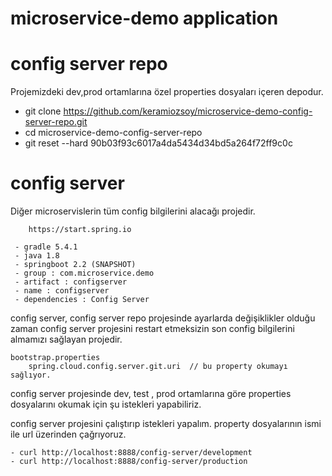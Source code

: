 # microservice-demo application

# config server repo 

Projemizdeki dev,prod ortamlarına özel properties dosyaları içeren depodur.
    
  - git clone https://github.com/keramiozsoy/microservice-demo-config-server-repo.git
  - cd microservice-demo-config-server-repo
  - git reset --hard 90b03f93c6017a4da5434d34bd5a264f72ff9c0c

# config server

Diğer microservislerin tüm config bilgilerini alacağı projedir. 

```
    https://start.spring.io
    
 - gradle 5.4.1 
 - java 1.8
 - springboot 2.2 (SNAPSHOT) 
 - group : com.microservice.demo
 - artifact : configserver
 - name : configserver
 - dependencies : Config Server
```

config server, config server repo projesinde ayarlarda değişiklikler olduğu zaman config server projesini restart etmeksizin son config bilgilerini almamızı sağlayan projedir. 
```
bootstrap.properties  
    spring.cloud.config.server.git.uri  // bu property okumayı sağlıyor.
```
config server projesinde dev, test , prod ortamlarına göre properties dosyalarını okumak için şu istekleri yapabiliriz.

config server projesini çalıştırıp istekleri yapalım.
property dosyalarının ismi ile url üzerinden çağrıyoruz.

```
- curl http://localhost:8888/config-server/development
- curl http://localhost:8888/config-server/production
```
  
  
